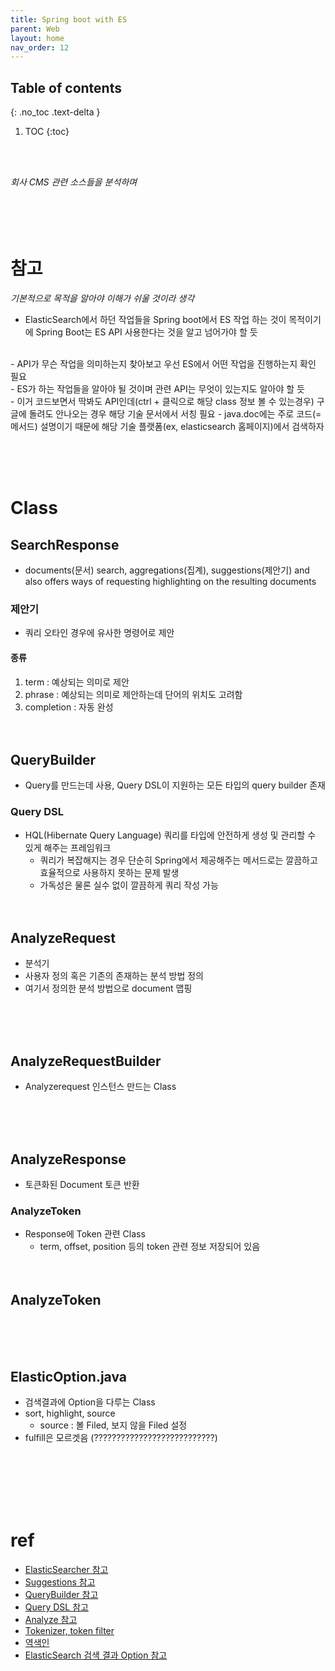 ```yaml
---
title: Spring boot with ES
parent: Web
layout: home
nav_order: 12
---
```

## Table of contents
{: .no_toc .text-delta }
1. TOC
{:toc}

<br><br>

_회사 CMS 관련 소스들을 분석하며_
<br><br><br><br><br>

# 참고
_기본적으로 목적을 알아야 이해가 쉬울 것이라 생각_
<br>
- ElasticSearch에서 하던 작업들을 Spring boot에서 ES 작업 하는 것이 목적이기에 Spring Boot는 ES API 사용한다는 것을 알고 넘어가야 할 듯
<br>
- API가 무슨 작업을 의미하는지 찾아보고 우선 ES에서 어떤 작업을 진행하는지 확인 필요
<br>
- ES가 하는 작업들을 알아야 될 것이며 관련 API는 무엇이 있는지도 알아야 할 듯
<br>
- 이거 코드보면서 딱봐도 API인데(ctrl + 클릭으로 해당 class 정보 볼 수 있는경우) 구글에 돌려도 안나오는 경우 해당 기술 문서에서 서칭 필요
  - java.doc에는 주로 코드(=메서드) 설명이기 때문에 해당 기술 플랫폼(ex, elasticsearch 홈페이지)에서 검색하자

<br><br><br>

# Class
## SearchResponse 
- documents(문서) search, aggregations(집계), suggestions(제안기) and also offers ways of requesting highlighting on the resulting documents
### 제안기
- 쿼리 오타인 경우에 유사한 명령어로 제안
#### 종류 
1. term : 예상되는 의미로 제안
2. phrase : 예상되는 의미로 제안하는데 단어의 위치도 고려함
3. completion : 자동 완성
<br><br><br>

## QueryBuilder 
- Query를 만드는데 사용, Query DSL이 지원하는 모든 타입의 query builder 존재

### Query DSL
- HQL(Hibernate Query Language) 쿼리를 타입에 안전하게 생성 및 관리할 수 있게 해주는 프레임워크
  - 쿼리가 복잡해지는 경우 단순히 Spring에서 제공해주는 메서드로는 깔끔하고 효율적으로 사용하지 못하는 문제 발생
  - 가독성은 물론 실수 없이 깔끔하게 쿼리 작성 가능
<br><br><br>

## AnalyzeRequest 
- 분석기
- 사용자 정의 혹은 기존의 존재하는 분석 방법 정의
- 여기서 정의한 분석 방법으로 document 맵핑


<br><br><br>

## AnalyzeRequestBuilder 
- Analyzerequest 인스턴스 만드는 Class

<br><br><br>

## AnalyzeResponse 
- 토큰화된 Document 토큰 반환

### AnalyzeToken
- Response에 Token 관련 Class
  - term, offset, position 등의 token 관련 정보 저장되어 있음
<br><br><br>

## AnalyzeToken
<br><br><br>

## ElasticOption.java
- 검색결과에 Option을 다루는 Class
- sort, highlight, source
  - source : 볼 Filed, 보지 않을 Filed 설정
- fulfill은 모르겟음 (???????????????????????????)


<br><br><br><br><br>

# ref
- <a href="https://www.elastic.co/guide/en/elasticsearch/client/java-rest/current/java-rest-high-search.html#java-rest-high-search-request">ElasticSearcher 참고</a>
- <a href="https://opster.com/guides/elasticsearch/how-tos/elasticsearch-suggestion-term-phrase-completion/#overview">Suggestions 참고</a>
- <a href="https://www.elastic.co/guide/en/elasticsearch/client/java-rest/current/java-rest-high-java-builders.html ">QueryBuilder 참고</a>
- <a href="https://madplay.github.io/post/introduction-to-querydsl">Query DSL 참고</a>
- <a href="https://u2ful.tistory.com/28">Analyze 참고</a>
- <a href="https://devuna.tistory.com/38">Tokenizer, token filter</a>
- <a href="https://icarus8050.tistory.com/48">역색인</a>
- <a href="https://victorydntmd.tistory.com/315">ElasticSearch 검색 결과 Option 참고</a>























